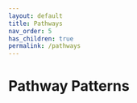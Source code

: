 ```yaml
---
layout: default
title: Pathways
nav_order: 5
has_children: true
permalink: /pathways
---
```

# Pathway Patterns
